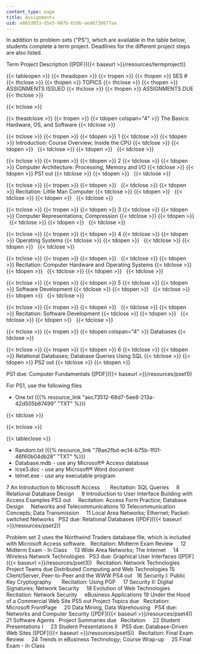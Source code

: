 ```yaml
---
content_type: page
title: Assignments
uid: e002d053-d5e5-987b-610b-aed8738877aa
---
```


In addition to problem sets ("PS"), which are available in the table below, students complete a term project. Deadlines for the different project steps are also listed.

Term Project Description ([PDF]({{< baseurl >}}/resources/termproject))

{{< tableopen >}}
{{< theadopen >}}
{{< tropen >}}
{{< thopen >}}
SES #
{{< thclose >}}
{{< thopen >}}
TOPICS
{{< thclose >}}
{{< thopen >}}
ASSIGNMENTS ISSUED
{{< thclose >}}
{{< thopen >}}
ASSIGNMENTS DUE
{{< thclose >}}

{{< trclose >}}

{{< theadclose >}}
{{< tropen >}}
{{< tdopen colspan="4" >}}
The Basics: Hardware, OS, and Software
{{< tdclose >}}

{{< trclose >}}
{{< tropen >}}
{{< tdopen >}}
1
{{< tdclose >}}
{{< tdopen >}}
Introduction: Course Overview; Inside the CPU
{{< tdclose >}}
{{< tdopen >}}
 
{{< tdclose >}}
{{< tdopen >}}
 
{{< tdclose >}}

{{< trclose >}}
{{< tropen >}}
{{< tdopen >}}
2
{{< tdclose >}}
{{< tdopen >}}
Computer Architecture: Processing, Memory and I/O
{{< tdclose >}}
{{< tdopen >}}
PS1 out
{{< tdclose >}}
{{< tdopen >}}
 
{{< tdclose >}}

{{< trclose >}}
{{< tropen >}}
{{< tdopen >}}
 
{{< tdclose >}}
{{< tdopen >}}
Recitation: Little Man Computer
{{< tdclose >}}
{{< tdopen >}}
 
{{< tdclose >}}
{{< tdopen >}}
 
{{< tdclose >}}

{{< trclose >}}
{{< tropen >}}
{{< tdopen >}}
3
{{< tdclose >}}
{{< tdopen >}}
Computer Representations; Compression
{{< tdclose >}}
{{< tdopen >}}
 
{{< tdclose >}}
{{< tdopen >}}
 
{{< tdclose >}}

{{< trclose >}}
{{< tropen >}}
{{< tdopen >}}
4
{{< tdclose >}}
{{< tdopen >}}
Operating Systems
{{< tdclose >}}
{{< tdopen >}}
 
{{< tdclose >}}
{{< tdopen >}}
 
{{< tdclose >}}

{{< trclose >}}
{{< tropen >}}
{{< tdopen >}}
 
{{< tdclose >}}
{{< tdopen >}}
Recitation: Computer Hardware and Operating Systems
{{< tdclose >}}
{{< tdopen >}}
 
{{< tdclose >}}
{{< tdopen >}}
 
{{< tdclose >}}

{{< trclose >}}
{{< tropen >}}
{{< tdopen >}}
5
{{< tdclose >}}
{{< tdopen >}}
Software Development
{{< tdclose >}}
{{< tdopen >}}
 
{{< tdclose >}}
{{< tdopen >}}
 
{{< tdclose >}}

{{< trclose >}}
{{< tropen >}}
{{< tdopen >}}
 
{{< tdclose >}}
{{< tdopen >}}
Recitation: Software Development
{{< tdclose >}}
{{< tdopen >}}
 
{{< tdclose >}}
{{< tdopen >}}
 
{{< tdclose >}}

{{< trclose >}}
{{< tropen >}}
{{< tdopen colspan="4" >}}
Databases
{{< tdclose >}}

{{< trclose >}}
{{< tropen >}}
{{< tdopen >}}
6
{{< tdclose >}}
{{< tdopen >}}
Relational Databases; Database Queries Using SQL
{{< tdclose >}}
{{< tdopen >}}
PS2 out
{{< tdclose >}}
{{< tdopen >}}


PS1 due: Computer Fundamentals ([PDF]({{< baseurl >}}/resources/pset1))  
  
For PS1, use the following files

*   One.txt ({{% resource_link "aec73512-68d7-5ee8-213a-42d505b87499" "TXT" %}})


{{< tdclose >}}

{{< trclose >}}

{{< tableclose >}}

*   Random.txt ({{% resource_link "78ae2fbd-ec14-b75b-1f01-46f60b04db28" "TXT" %}})
*   Database.mdb - use any Microsoft® Access database
*   Icse3.doc - use any Microsoft® Word document
*   telnet.exe - use any executable program

7 An Introduction to Microsoft Access       Recitation: SQL Queries     8 Relational Database Design     9 Introduction to User Interface Building with Access Examples PS3 out     Recitation: Access Form Practice; Database Design     Networks and Telecommunications 10 Telecommunication Concepts; Data Transmission     11 Local Area Networks; Ethernet; Packet-switched Networks   PS2 due: Relational Databases ([PDF]({{< baseurl >}}/resources/pset2))  
  
Problem set 2 uses the Northwind Traders database file, which is included with Microsoft Access software.   Recitation: Midterm Exam Review     12 Midterm Exam - In Class     13 Wide Area Networks; The Internet     14 Wireless Network Technologies   PS3 due: Graphical User Interfaces ([PDF]({{< baseurl >}}/resources/pset3))   Recitation: Network Technologies   Project Teams due Distributed Computing and Web Technologies 15 Client/Server, Peer-to-Peer and the WWW PS4 out   16 Security I: Public Key Cryptography       Recitation: Using PGP     17 Security II: Digital Signatures; Network Security     18 Evolution of Web Technologies       Recitation: Network Security     eBusiness Applications 19 Under the Hood of a Commercial Web Site PS5 out Project Topics due   Recitation: Microsoft FrontPage     20 Data Mining, Data Warehousing   PS4 due: Networks and Computer Security ([PDF]({{< baseurl >}}/resources/pset4)) 21 Software Agents   Project Summaries due   Recitation     22 Student Presentations I     23 Student Presentations II   PS5 due: Database-Driven Web Sites ([PDF]({{< baseurl >}}/resources/pset5))   Recitation: Final Exam Review     24 Trends in eBusiness Technology; Course Wrap-up     25 Final Exam - In Class